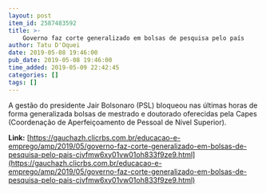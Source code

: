 ```yaml
---
layout: post
item_id: 2587483592
title: >-
    Governo faz corte generalizado em bolsas de pesquisa pelo país
author: Tatu D'Oquei
date: 2019-05-08 19:46:00
pub_date: 2019-05-08 19:46:00
time_added: 2019-05-09 22:42:45
categories: []
tags: []
---
```


A gestão do presidente Jair Bolsonaro (PSL) bloqueou nas últimas horas de forma generalizada bolsas de mestrado e doutorado oferecidas pela Capes (Coordenação de Aperfeiçoamento de Pessoal de Nível Superior).

**Link:** [https://gauchazh.clicrbs.com.br/educacao-e-emprego/amp/2019/05/governo-faz-corte-generalizado-em-bolsas-de-pesquisa-pelo-pais-cjvfmw6xy01vw01oh833f9ze9.html](https://gauchazh.clicrbs.com.br/educacao-e-emprego/amp/2019/05/governo-faz-corte-generalizado-em-bolsas-de-pesquisa-pelo-pais-cjvfmw6xy01vw01oh833f9ze9.html)

